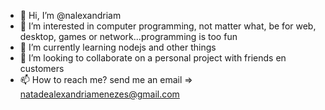 - 👋 Hi, I’m @nalexandriam
- 👀 I’m interested in computer programming, not matter what, be for web, desktop, games or network...programming is too fun 
- 🌱 I’m currently learning nodejs and other things
- 💞️ I’m looking to collaborate on a personal project with friends en customers
- 📫 How to reach me? send me an email => natadealexandriamenezes@gmail.com

<!---
nalexandriam/nalexandriam is a ✨ special ✨ repository because its `README.md` (this file) appears on your GitHub profile.
You can click the Preview link to take a look at your changes.
--->
